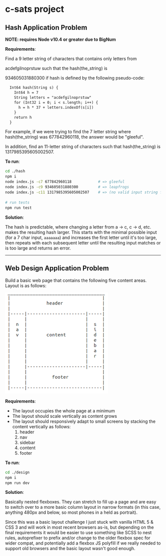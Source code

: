 # c-sats project

## Hash Application Problem

**NOTE: requires Node v10.4 or greater due to BigNum**

**Requirements**:

Find a 9 letter string of characters that contains only letters from

acdefgilnoprstuw
such that the hash(the_string) is

934605031880300
if hash is defined by the following pseudo-code:

      Int64 hash(String s) {
        Int64 h = 7
        String letters = "acdefgilnoprstuw"
        for (Int32 i = 0; i < s.length; i++) {
          h = h * 37 + letters.indexOf(s[i])
        }
        return h
      }
For example, if we were trying to find the 7 letter string where hash(the_string) was 677842960118, the answer would be "gleeful".

In addition, find an 11-letter string of characters such that hash(the_string) is 1317985395605002507.

**To run**:

```bash
cd ./hash
npm i
node index.js -c7 677842960118            # => gleeful
node index.js -c9 934605031880300         # => leapfrogs
node index.js -c11 1317985395605002507    # => (no valid input string found)

# run tests
npm run test
```

**Solution**:

The hash is predictable, where changing a letter from a -> c, c -> d, etc. makes the resulting hash larger. This starts with the minimal possible input (for a 7 char input, `aaaaaaa`) and increases the first letter until it's too large, then repeats with each subsequent letter until the resulting input matches or is too large and returns an error.

---

## Web Design Application Problem
Build a basic web page that contains the following five content areas. Layout is as follows:

![](box_grid.png)

**Requirements**:

- The layout occupies the whole page at a minimum
- The layout should scale vertically as content grows
- The layout should responsively adapt to small screens by stacking the content vertically as follows:
  1. header
  1. nav
  1. sidebar
  1. content
  1. footer

**To run**:

```bash
cd ./design
npm i
npm run dev
```

**Solution**:

Basically nested flexboxes. They can stretch to fill up a page and are easy to switch over to a more basic column layout in narrow formats (in this case, anything 480px and below, so most phones in a held as portrait).

Since this was a basic layout challenge I just stuck with vanilla HTML 5 & CSS 3 and will work in most recent browsers as-is, but depending on the final requirements it would be easier to use something like SCSS to nest rules, autoprefixer to prefix and/or change to the older flexbox spec for wider compat, and potentially add a flexbox JS polyfill if we really needed to support old browsers and the basic layout wasn't good enough.
